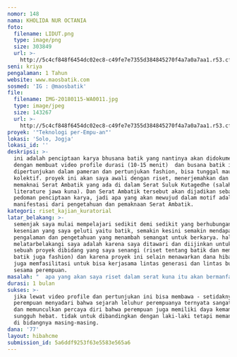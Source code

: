 ```yaml
---
nomor: 148
nama: KHOLIDA NUR OCTANIA
foto:
  filename: LIDUT.png
  type: image/png
  size: 303849
  url: >-
    http://5c4cf848f6454dc02ec8-c49fe7e7355d384845270f4a7a0a7aa1.r53.cf2.rackcdn.com/0ef5f0f7-a56b-4901-a38e-f1c3b4f6a85f/LIDUT.png
seni: kriya
pengalaman: 1 Tahun
website: www.maosbatik.com
sosmed: 'IG : @maosbatik'
file:
  filename: IMG-20180115-WA0011.jpg
  type: image/jpeg
  size: 143267
  url: >-
    http://5c4cf848f6454dc02ec8-c49fe7e7355d384845270f4a7a0a7aa1.r53.cf2.rackcdn.com/810791f3-bcbe-4c5e-a150-51dd2fcb75bc/IMG-20180115-WA0011.jpg
proyek: '"Teknologi per-Empu-an"'
lokasi: 'Solo, Jogja'
lokasi_id: ''
deskripsi: >-
  ini adalah penciptaan karya bhusana batik yang nantinya akan didokumentasikan
  dengan membuat video profile durasi (10-15 menit)  dan busana batik ini akan
  dipertunjukan dalam pameran dan pertunjukan fashion, bisa tunggal maupun
  kolektif. proyek ini akan saya awali dengan riset, menerjemahkan dan lalu
  memaknai Serat Ambatik yang ada di dalam Serat Suluk Kutagedhe (salah satu
  literature jawa kuna). Dan Serat Ambatik tersebut akan dijadikan sebagai
  pedoman penciptaan karya, jadi apa yang akan mewujud dalam motif adalah
  manifestasi dari pengetahuan dan pemaknaan Serat Ambatik.
kategori: riset_kajian_kuratorial
latar_belakang: >-
  ‌semenjak saya mulai mempelajari sedikit demi sedikit yang berhubungan dengan
  kesenian yang saya geluti yaitu batik, semakin kesini semakin mendapatkan
  pengalaman dan pengetahuan yang menambah semangat untuk berkarya. hal yang
  melatarbelakangi saya adalah karena saya ditawari dan diijinkan untuk membuat
  sebuah proyek dibidang yang saya senangi (riset tentang batik dan membuat
  batik juga fashion) dan karena proyek ini selain menawarkan dana hibah tetapi
  juga memfasilitasi untuk bisa kerjasama lintas generasi dan lintas budaya
  sesama perempuan.
masalah: "  apa yang akan saya riset dalam serat kuna itu akan bermanfaat bagi khalayak perempuan dan juga saya sendiri sebagai pelaku seni di bidang batik dan bergender perempuan. sebab serat ambatik tersebut adalah salah satu \"Piwulang Estri\" ajaran untuk perempuan (pada zamannya). Menurut sejarahnya (jawa), banyak teknologi di masa itu yang muncul dari perempuan, seperti misalnya alat alat yang dipakai dalam bertani, menenun dan membatik diciptakan oleh kaum perempuan. Dikaji dari asal kata \"perempuan\" saja, perempuan berasal dari kata dasar \"empu\" yang dalam bahasa jawa kuna adalah \"mpu\" yang berarti orang yang sangat istimewa, tuan atau yang mulia, dan juga sering diartikan sebagai tokoh yang religious, lalu kata dasar itu mendapat simulfiks dari bahasa melayu {per-/-an} maka menyatakan pelaku pekerjaan, sehingga perempuan memiliki arti - yang melakukan pekerjaan mpu (pekerjaan pekerjaan yang istimewa, pekerjaan pekerjaan yang religius).\r\nmaka ini adalah proyek yang saya garap untuk memberitakan kembali dengan sebuah pertunjukan dan dengan karya bhusana batik (fashion) bahwa kita (perempuan) Nusantara/Indonesia mempunyai sejarah tentang perempuan perempuan istimewa, religius, beradab, mengandung norma dan paham yang baik, yang budayanya sudah mentradisi.\r\nmengingat semakin kesini nilai nilai yang diajarkan oleh leluhur leluhur kita sendiri semakin pudar.\r\n"
durasi: 1 bulan
sukses: >-
  jika lewat video profile dan pertunjukan ini bisa membawa - setidaknya para
  perempuan menyadari bahwa sejarah leluhur perempuanya ternyata sangat istimewa
  dan memunculkan percaya diri bahwa perempuan juga memiliki daya kemampuan yang
  sungguh hebat. tidak untuk dibandingkan dengan laki-laki tetapi memang hebat
  di bidangnya masing-masing.
dana: '77'
layout: hibahcme
submission_id: 5a6ddf9253f63e5583e565a6
---
```

